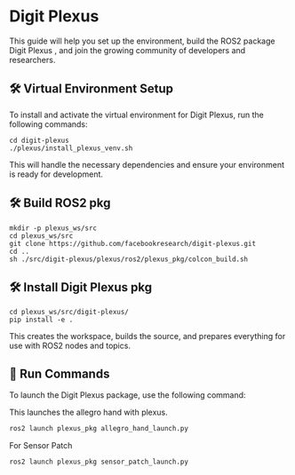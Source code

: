 
# Digit Plexus 
This guide will help you set up the environment, build the ROS2 package Digit Plexus , and join the growing community of developers and researchers.

## 🛠 Virtual Environment Setup

To install and activate the virtual environment for Digit Plexus, run the following commands:

```
cd digit-plexus
./plexus/install_plexus_venv.sh
```
This will handle the necessary dependencies and ensure your environment is ready for development.

## 🛠 Build ROS2 pkg
```
mkdir -p plexus_ws/src
cd plexus_ws/src
git clone https://github.com/facebookresearch/digit-plexus.git
cd ..
sh ./src/digit-plexus/plexus/ros2/plexus_pkg/colcon_build.sh
```

## 🛠 Install Digit Plexus  pkg
```
cd plexus_ws/src/digit-plexus/
pip install -e .
```

This creates the workspace, builds the source, and prepares everything for use with ROS2 nodes and topics.

## 🚀 Run Commands 
To launch the Digit Plexus package, use the following command:

This launches the allegro hand with plexus.
```bash
ros2 launch plexus_pkg allegro_hand_launch.py
```

For Sensor Patch
```
ros2 launch plexus_pkg sensor_patch_launch.py
```
